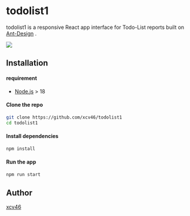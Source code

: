 # todolist1
todolist1 is a responsive React app interface for Todo-List reports built on [Ant-Design](https://ant.design/) .

![](https://github.com/xcv46/todolist1/blob/master/public/gg.gif?raw=true)

## Installation

#### requirement
- [Node.js](https://nodejs.org/zh-tw/download/) > 18

#### Clone the repo
```bash
git clone https://github.com/xcv46/todolist1
cd todolist1
```

#### Install dependencies
```bash
npm install
```

#### Run the app
```bash
npm run start
```

## Author
[xcv46](https://github.com/xcv46)
